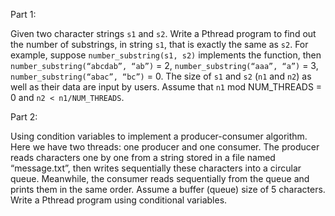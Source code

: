 

Part 1:

Given two character strings `s1` and `s2`. Write a Pthread program to find out the number of substrings, in string `s1`, that is exactly the same as `s2`. For example, suppose `number_substring(s1, s2)` implements the function, then `number_substring(“abcdab”, “ab”)` = 2, `number_substring(“aaa”, “a”)` = 3, `number_substring(“abac”, “bc”)` = 0. The size of `s1` and `s2` (`n1` and `n2`) as well as their data are input by users. Assume that `n1` mod NUM_THREADS = 0 and `n2 < n1/NUM_THREADS`.



Part 2:

Using condition variables to implement a producer-consumer algorithm. Here we have two threads: one producer and one consumer. The producer reads characters one by one from a string stored in a file named “message.txt”, then writes sequentially these characters into a circular queue. Meanwhile, the consumer reads sequentially from the queue and prints them in the same order. Assume a buffer (queue) size of 5 characters. Write a Pthread program using conditional variables.